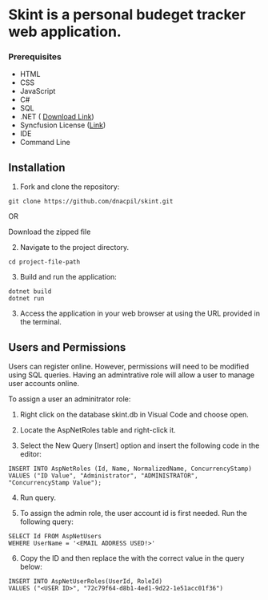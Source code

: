 # Skint is a personal budeget tracker web application.

### Prerequisites 
* HTML
* CSS
* JavaScript
* C#
* SQL 
* .NET ( [Download Link](https://dotnet.microsoft.com/en-us/download))
* Syncfusion License ([Link](https://www.syncfusion.com/products/communitylicense))
* IDE 
* Command Line

## Installation
1. Fork and clone the repository:
```
git clone https://github.com/dnacpil/skint.git
```
OR

Download the zipped file

2. Navigate to the project directory.

```
cd project-file-path 
```
3. Build and run the application:

```
dotnet build
dotnet run
```
3. Access the application in your web browser at using the URL provided in the terminal.

## Users and Permissions

Users can register online. However, permissions will need to be modified using SQL queries. Having an admintrative role will allow a user to manage user accounts online.

To assign a user an adminitrator role:

1. Right click on the database skint.db in Visual Code and choose open. 

2. Locate the AspNetRoles table and right-click it.

3. Select the New Query [Insert] option and insert the following code in the editor:
```
INSERT INTO AspNetRoles (Id, Name, NormalizedName, ConcurrencyStamp)
VALUES ("ID Value", "Administrator", "ADMINISTRATOR", "ConcurrencyStamp Value");
```
4. Run query.

5. To assign the admin role, the user account id is first needed. Run the following query:
```
SELECT Id FROM AspNetUsers
WEHERE UserName = '<EMAIL ADDRESS USED!>'
```

6. Copy the ID and then replace the <USER ID> with the correct value in the query below: 
```
INSERT INTO AspNetUserRoles(UserId, RoleId)
VALUES ("<USER ID>", "72c79f64-d8b1-4ed1-9d22-1e51acc01f36")
```